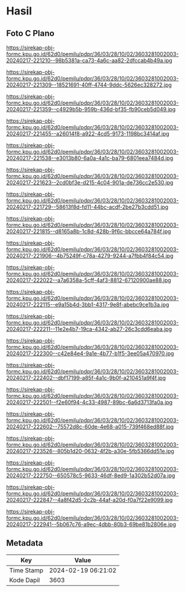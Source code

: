 # Hasil

## Foto C Plano

https://sirekap-obj-formc.kpu.go.id/62d0/pemilu/pdpr/36/03/28/10/02/3603281002003-20240217-221210--98b5381a-ca73-4a6c-aa82-2dfccab4b49a.jpg

https://sirekap-obj-formc.kpu.go.id/62d0/pemilu/pdpr/36/03/28/10/02/3603281002003-20240217-221309--18521691-40ff-4744-9ddc-5626ec328272.jpg

https://sirekap-obj-formc.kpu.go.id/62d0/pemilu/pdpr/36/03/28/10/02/3603281002003-20240217-221359--c4929b5b-959b-436d-bf35-fb90ceb5d049.jpg

https://sirekap-obj-formc.kpu.go.id/62d0/pemilu/pdpr/36/03/28/10/02/3603281002003-20240217-221455--a26014f8-a922-4cd5-9173-1198bc3414af.jpg

https://sirekap-obj-formc.kpu.go.id/62d0/pemilu/pdpr/36/03/28/10/02/3603281002003-20240217-221538--e3013b80-6a0a-4a1c-ba79-6801eea7484d.jpg

https://sirekap-obj-formc.kpu.go.id/62d0/pemilu/pdpr/36/03/28/10/02/3603281002003-20240217-221623--2cd0bf3e-d215-4c04-901a-de736cc2e530.jpg

https://sirekap-obj-formc.kpu.go.id/62d0/pemilu/pdpr/36/03/28/10/02/3603281002003-20240217-221729--58613f8d-fd11-44bc-acdf-2be27b3cdd51.jpg

https://sirekap-obj-formc.kpu.go.id/62d0/pemilu/pdpr/36/03/28/10/02/3603281002003-20240217-221815--d8165a8b-1c8d-428b-9f6c-bbcce64a784f.jpg

https://sirekap-obj-formc.kpu.go.id/62d0/pemilu/pdpr/36/03/28/10/02/3603281002003-20240217-221906--4b75249f-c78a-4279-9244-a7fbb4f84c54.jpg

https://sirekap-obj-formc.kpu.go.id/62d0/pemilu/pdpr/36/03/28/10/02/3603281002003-20240217-222022--a7a6358a-5cff-4af3-8812-67120900ae88.jpg

https://sirekap-obj-formc.kpu.go.id/62d0/pemilu/pdpr/36/03/28/10/02/3603281002003-20240217-222115--e9a15b4d-3bb1-4317-9e8f-abebc9ce1b3a.jpg

https://sirekap-obj-formc.kpu.go.id/62d0/pemilu/pdpr/36/03/28/10/02/3603281002003-20240217-222211--11e2e4b7-19ca-4342-ab27-26c3cdd6eaba.jpg

https://sirekap-obj-formc.kpu.go.id/62d0/pemilu/pdpr/36/03/28/10/02/3603281002003-20240217-222300--c42e84e4-9a1e-4b77-b1f5-3ee05a470970.jpg

https://sirekap-obj-formc.kpu.go.id/62d0/pemilu/pdpr/36/03/28/10/02/3603281002003-20240217-222402--dbf17199-a85f-4a1c-9b0f-a210451a9f4f.jpg

https://sirekap-obj-formc.kpu.go.id/62d0/pemilu/pdpr/36/03/28/10/02/3603281002003-20240217-222501--f2e60f94-4c33-4987-89bc-6a6d3713fa0a.jpg

https://sirekap-obj-formc.kpu.go.id/62d0/pemilu/pdpr/36/03/28/10/02/3603281002003-20240217-222602--75572d8c-60de-4e68-a015-739f468ed88f.jpg

https://sirekap-obj-formc.kpu.go.id/62d0/pemilu/pdpr/36/03/28/10/02/3603281002003-20240217-223526--805b1d20-0632-4f2b-a30e-5fb5366dd51e.jpg

https://sirekap-obj-formc.kpu.go.id/62d0/pemilu/pdpr/36/03/28/10/02/3603281002003-20240217-222750--650578c5-9633-46df-8ed9-1a302b52d07a.jpg

https://sirekap-obj-formc.kpu.go.id/62d0/pemilu/pdpr/36/03/28/10/02/3603281002003-20240217-222847--4a8f42d5-2c2b-44af-a20d-f0a7f22e9099.jpg

https://sirekap-obj-formc.kpu.go.id/62d0/pemilu/pdpr/36/03/28/10/02/3603281002003-20240217-222941--5b067c76-a9ec-4dbb-80b3-69be81b2806e.jpg


## Metadata

| Key        | Value               |
| ---------- | ------------------- |
| Time Stamp | 2024-02-19 06:21:02 |
| Kode Dapil | 3603                |



